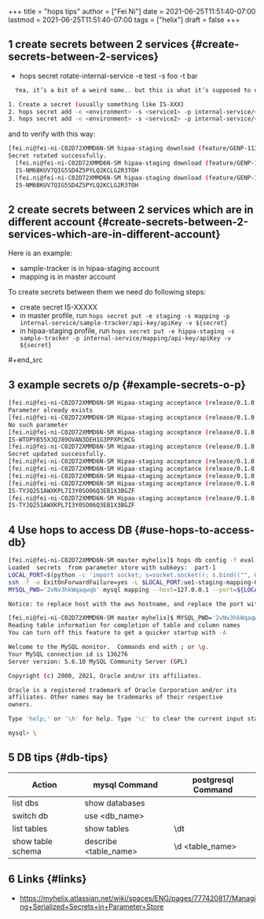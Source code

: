 +++
title = "hops tips"
author = ["Fei Ni"]
date = 2021-06-25T11:51:40-07:00
lastmod = 2021-06-25T11:51:40-07:00
tags = ["helix"]
draft = false
+++

## <span class="section-num">1</span> create secrets between 2 services {#create-secrets-between-2-services}

-   hops secret rotate-internal-service -e test -s foo -t bar

<!--listend-->

```bash
  Yea, it’s a bit of a weird name.. but this is what it’s supposed to do under the hood.

1. Create a secret (usually something like IS-XXX)
2. hops secret add -e <environment> -s <service1> -p internal-service/<service2>/api-key/apiKey
3. hops secret add -e <environment> -s <service2> -p internal-service/<service1>/api-key/apiKey


```

and to verify with this way:

```bash
[fei.ni@fei-ni-C02D72XMMD6N-SM hipaa-staging download (feature/GENP-1139 *%)]$ hops secret rotate-internal-service -e hipaa-staging -s salesforce -t report
Secret rotated successfully.
  [fei.ni@fei-ni-C02D72XMMD6N-SM hipaa-staging download (feature/GENP-1139 *%)]$ hops secret get -e hipaa-staging -s salesforce -p internal-service/report/api-key/apiKey
  IS-NM6BKUV7QIG5SD4Z5PYLQ2KCLG2R3TOH
  [fei.ni@fei-ni-C02D72XMMD6N-SM hipaa-staging download (feature/GENP-1139 *%)]$ hops secret get -e hipaa-staging -s report -p internal-service/salesforce/api-key/apiKey
  IS-NM6BKUV7QIG5SD4Z5PYLQ2KCLG2R3TOH
```


## <span class="section-num">2</span> create secrets between 2 services which are in different account {#create-secrets-between-2-services-which-are-in-different-account}

Here is an example:

-   sample-tracker is in hipaa-staging account
-   mapping is in master account

To create secrets between them we need do following steps:

-   create secret IS-XXXXX
-   in master profile, run `hops secret put -e staging -s mapping -p internal-service/sample-tracker/api-key/apiKey -v ${secret}`
-   in hipaa-staging profile, run `hops secret put -e hippa-staging -s sample-tracker -p internal-service/mapping/api-key/apiKey -v ${secret}`

\#+end\_src


## <span class="section-num">3</span> example secrets o/p {#example-secrets-o-p}

```bash
[fei.ni@fei-ni-C02D72XMMD6N-SM Hipaa-staging acceptance (release/0.1.0 *$%)]$ hops secret add -e hipaa-staging -s myhealth-workflow -p internal-service/sample-tracker/api-key/apiKey -v IS-TYJQ251AWXKPL7I3Y0SO06Q3EB1X3BGZF
Parameter already exists
[fei.ni@fei-ni-C02D72XMMD6N-SM Hipaa-staging acceptance (release/0.1.0 *$%)]$ hops secret  get -e hipaa-staging -s sample-tracker -p internal-service/myhealth-workflow/api-key/apiKey
No such parameter
[fei.ni@fei-ni-C02D72XMMD6N-SM Hipaa-staging acceptance (release/0.1.0 *$%)]$ hops secret  get -e hipaa-staging -s myhealth-workflow -p internal-service/sample-tracker/api-key/apiKey
IS-WTOPYB55XJQJ89OVAN3DEH1G3PPXPCHCG
[fei.ni@fei-ni-C02D72XMMD6N-SM Hipaa-staging acceptance (release/0.1.0 *$%)]$ hops secret  update -e hipaa-staging -s myhealth-workflow -p internal-service/sample-tracker/api-key/apiKey -v IS-TYJQ251AWXKPL7I3Y0SO06Q3EB1X3BGZF
Secret updated successfully.
[fei.ni@fei-ni-C02D72XMMD6N-SM Hipaa-staging acceptance (release/0.1.0 *$%)]$
[fei.ni@fei-ni-C02D72XMMD6N-SM Hipaa-staging acceptance (release/0.1.0 *$%)]$
[fei.ni@fei-ni-C02D72XMMD6N-SM Hipaa-staging acceptance (release/0.1.0 *$%)]$
[fei.ni@fei-ni-C02D72XMMD6N-SM Hipaa-staging acceptance (release/0.1.0 *$%)]$ hops secret  get -e hipaa-staging -s myhealth-workflow -p internal-service/sample-tracker/api-key/apiKey
IS-TYJQ251AWXKPL7I3Y0SO06Q3EB1X3BGZF
[fei.ni@fei-ni-C02D72XMMD6N-SM Hipaa-staging acceptance (release/0.1.0 $%)]$ hops secret  get -e hipaa-staging -s sample-tracker -p internal-service/myhealth-workflow/api-key/apiKey
IS-TYJQ251AWXKPL7I3Y0SO06Q3EB1X3BGZF
```


## <span class="section-num">4</span> Use hops to access DB {#use-hops-to-access-db}

```bash
[fei.ni@fei-ni-C02D72XMMD6N-SM master myhelix]$ hops db config -f eval -e staging -s mapping
Loaded  secrets  from parameter store with subkeys:  part-1
LOCAL_PORT=$(python -c 'import socket; s=socket.socket(); s.bind(("", 0)); print(s.getsockname()[1]); s.close()')
ssh -f -o ExitOnForwardFailure=yes -L $LOCAL_PORT:ue1-staging-mapping-007-cluster.cluster-crbiutp3k1kf.us-east-1.rds.amazonaws.com:3306 fei.ni@172.19.69.18 sleep 60 && \
MYSQL_PWD='2vNv3hkWqaqwqb' mysql mapping --host=127.0.0.1 --port=${LOCAL_PORT} --user='mapping-service'

Notice: to replace host with the aws hostname, and replace the port with 3306

[fei.ni@fei-ni-C02D72XMMD6N-SM master myhelix]$ MYSQL_PWD='2vNv3hkWqaqwqb' mysql mapping --host=ue1-staging-mapping-007-cluster.cluster-crbiutp3k1kf.us-east-1.rds.amazonaws.com --port=3306 --user='mapping-service'
Reading table information for completion of table and column names
You can turn off this feature to get a quicker startup with -A

Welcome to the MySQL monitor.  Commands end with ; or \g.
Your MySQL connection id is 136276
Server version: 5.6.10 MySQL Community Server (GPL)

Copyright (c) 2000, 2021, Oracle and/or its affiliates.

Oracle is a registered trademark of Oracle Corporation and/or its
affiliates. Other names may be trademarks of their respective
owners.

Type 'help;' or '\h' for help. Type '\c' to clear the current input statement.

mysql> \
```


## <span class="section-num">5</span> DB tips {#db-tips}

| Action            | mysql Command          | postgresql Command |
|-------------------|------------------------|--------------------|
| list dbs          | show databases         |                    |
| switch db         | use <db\_name>         |                    |
| list tables       | show tables            | \dt                |
| show table schema | describe <table\_name> | \d <table\_name>   |


## <span class="section-num">6</span> Links {#links}

-   <https://myhelix.atlassian.net/wiki/spaces/ENG/pages/777420817/Managing+Serialized+Secrets+in+Parameter+Store>

